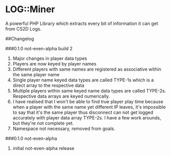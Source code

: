 # LOG::Miner
A powerful PHP Library which extracts every bit of information it can get from CS2D Logs.

##Changelog

###0.1.0 not-even-alpha build 2
1. Major changes in player data types
2. Players are now keyed by player names
3. Different players with same names are registered as associative within the same player name
4. Single player name keyed data types are called TYPE-1s which is a direct array to the respective data
5. Multiple players within same keyed name data types are called TYPE-2s. Respective data arrays are keyed numerically.
6. I have realised that I won't be able to find true player play time because when a player with the same name yet different IP leaves, it's impossible to say that it's the same player thus disconnect can not get logged accurately with player data array TYPE-2s. I have a few work arounds, but they're not complete yet.
7. Namespace not necessary, removed from goals.

###0.1.0 not-even-alpha
1. initial not-even-alpha release